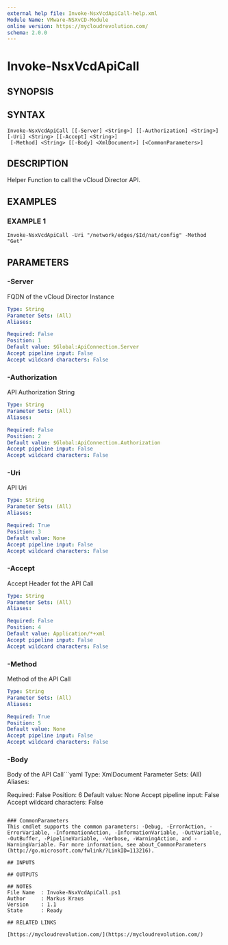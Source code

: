 ```yaml
---
external help file: Invoke-NsxVcdApiCall-help.xml
Module Name: VMware-NSXvCD-Module
online version: https://mycloudrevolution.com/
schema: 2.0.0
---
```


# Invoke-NsxVcdApiCall

## SYNOPSIS

## SYNTAX

```
Invoke-NsxVcdApiCall [[-Server] <String>] [[-Authorization] <String>] [-Uri] <String> [[-Accept] <String>]
 [-Method] <String> [[-Body] <XmlDocument>] [<CommonParameters>]
```

## DESCRIPTION
Helper Function to call the vCloud Director API.

## EXAMPLES

### EXAMPLE 1
```
Invoke-NsxVcdApiCall -Uri "/network/edges/$Id/nat/config" -Method "Get"
```

## PARAMETERS

### -Server
FQDN of the vCloud Director Instance

```yaml
Type: String
Parameter Sets: (All)
Aliases:

Required: False
Position: 1
Default value: $Global:ApiConnection.Server
Accept pipeline input: False
Accept wildcard characters: False
```

### -Authorization
API Authorization String

```yaml
Type: String
Parameter Sets: (All)
Aliases:

Required: False
Position: 2
Default value: $Global:ApiConnection.Authorization
Accept pipeline input: False
Accept wildcard characters: False
```

### -Uri
API Uri

```yaml
Type: String
Parameter Sets: (All)
Aliases:

Required: True
Position: 3
Default value: None
Accept pipeline input: False
Accept wildcard characters: False
```

### -Accept
Accept Header fot the API Call

```yaml
Type: String
Parameter Sets: (All)
Aliases:

Required: False
Position: 4
Default value: Application/*+xml
Accept pipeline input: False
Accept wildcard characters: False
```

### -Method
Method of the API Call

```yaml
Type: String
Parameter Sets: (All)
Aliases:

Required: True
Position: 5
Default value: None
Accept pipeline input: False
Accept wildcard characters: False
```

### -Body
Body of the API Call```yaml
Type: XmlDocument
Parameter Sets: (All)
Aliases:

Required: False
Position: 6
Default value: None
Accept pipeline input: False
Accept wildcard characters: False
```

### CommonParameters
This cmdlet supports the common parameters: -Debug, -ErrorAction, -ErrorVariable, -InformationAction, -InformationVariable, -OutVariable, -OutBuffer, -PipelineVariable, -Verbose, -WarningAction, and -WarningVariable. For more information, see about_CommonParameters (http://go.microsoft.com/fwlink/?LinkID=113216).

## INPUTS

## OUTPUTS

## NOTES
File Name  : Invoke-NsxVcdApiCall.ps1
Author     : Markus Kraus
Version    : 1.1
State      : Ready

## RELATED LINKS

[https://mycloudrevolution.com/](https://mycloudrevolution.com/)

